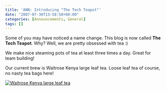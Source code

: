 ```yaml
---
title: 'ANN: Introducing "The Tech Teapot"'
date: "2007-07-30T13:58:58+00:00"
categories: [Announcements, General]
tags: []
---
```


Some of you may have noticed a name change. This blog is now called <strong>The Tech Teapot</strong>. Why? Well, we are pretty obsessed with tea :)

We make nice steaming pots of tea at least three times a day. Great for team building!

Our current brew is Waitrose Kenya large leaf tea. Loose leaf tea of course, no nasty tea bags here!

<a href="/image/uploads/2007/07/picture-002.jpg" title="Waitrose Kenya large leaf tea"><img src="/image/uploads/2007/07/picture-002.jpg" alt="Waitrose Kenya large leaf tea" /></a>
